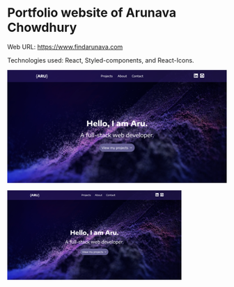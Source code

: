 # Portfolio website of Arunava Chowdhury

Web URL: https://www.findarunava.com

Technologies used: React, Styled-components, and React-Icons.

![](public/Images/img5.png)

<img src="public/Images/img5.png" width= "400px">


